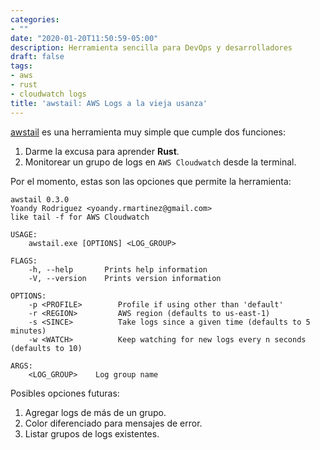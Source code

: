 ```yaml
---
categories:
- ""
date: "2020-01-20T11:50:59-05:00"
description: Herramienta sencilla para DevOps y desarrolladores
draft: false
tags:
- aws
- rust
- cloudwatch logs
title: 'awstail: AWS Logs a la vieja usanza'
---
```


[awstail](https://github.com/yorodm/awstail) es una herramienta muy simple que cumple dos funciones:

1. Darme la excusa para aprender **Rust**.
2. Monitorear un grupo de logs en `AWS Cloudwatch` desde la terminal.

Por el momento, estas son las opciones que permite la herramienta:

```console
awstail 0.3.0
Yoandy Rodriguez <yoandy.rmartinez@gmail.com>
like tail -f for AWS Cloudwatch

USAGE:
    awstail.exe [OPTIONS] <LOG_GROUP>

FLAGS:
    -h, --help       Prints help information
    -V, --version    Prints version information

OPTIONS:
    -p <PROFILE>        Profile if using other than 'default'
    -r <REGION>         AWS region (defaults to us-east-1)
    -s <SINCE>          Take logs since a given time (defaults to 5 minutes)
    -w <WATCH>          Keep watching for new logs every n seconds (defaults to 10)

ARGS:
    <LOG_GROUP>    Log group name
```

Posibles opciones futuras:

1. Agregar logs de más de un grupo.
2. Color diferenciado para mensajes de error.
3. Listar grupos de logs existentes.
